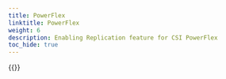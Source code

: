 ```yaml
---
title: PowerFlex
linktitle: PowerFlex
weight: 6
description: Enabling Replication feature for CSI PowerFlex
toc_hide: true
---
```

{{<include file="content/v2/getting-started/installation/helm/modules/replication/powerflex.md">}}